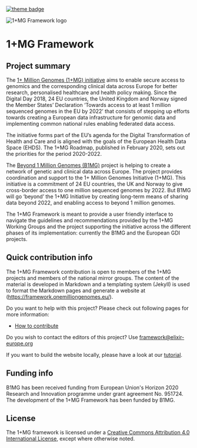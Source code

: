  [![theme badge](https://img.shields.io/badge/ELIXIR%20toolkit%20theme-jekyll-blue?color=0d6efd)](https://github.com/ELIXIR-Belgium/elixir-toolkit-theme)

<img src="https://raw.githubusercontent.com/GenomicDataInfrastructure/oneplusmg-framework/master/assets/img/main_logo.svg" alt="1+MG Framework logo"/>



# 1+MG Framework

## Project summary

The [1+ Million Genomes (1+MG) initiative](https://digital-strategy.ec.europa.eu/en/policies/1-million-genomes) aims to enable secure access to genomics and the corresponding clinical data across Europe for better research, personalised healthcare and health policy making. Since the Digital Day 2018, 24 EU countries, the United Kingdom and Norway signed the Member States’ Declaration ‘Towards access to at least 1 million sequenced genomes in the EU by 2022’ that consists of stepping up efforts towards creating a European data infrastructure for genomic data and implementing common national rules enabling federated data access. 

The initiative forms part of the EU’s agenda for the Digital Transformation of Health and Care and is aligned with the goals of the European Health Data Space (EHDS). The 1+MG Roadmap, published in February 2020, sets out the priorities for the period 2020-2022.

The [Beyond 1 Million Genomes (B1MG)](https://b1mg-project.eu/) project is helping to create a network of genetic and clinical data across Europe. The project provides coordination and support to the 1+ Million Genomes Initiative (1+MG). This initiative is a commitment of 24 EU countries, the UK and Norway to give cross-border access to one million sequenced genomes by 2022. But B1MG will go ‘beyond’ the 1+MG Initiative by creating long-term means of sharing data beyond 2022, and enabling access to beyond 1 million genomes.

The 1+MG Framework is meant to provide a user friendly interface to navigate the guidelines and recommendations provided by the 1+MG Working Groups and the project supporting the initiative across the different phases of its implementation: currently the B1MG and the European GDI projects. 


## Quick contribution info

The 1+MG Framework contribution is open to members of the 1+MG projects and members of the national mirror groups. The content of the material is developed in Markdown and a templating system (Jekyll) is used to format the Markdown pages and generate a website at (https://framework.onemilliongenomes.eu/).

Do you want to help with this project? Please check out following pages for more information:

* [How to contribute](https://framework.onemilliongenomes.eu/how_to_contribute)

Do you wish to contact the editors of this project? Use [framework@elixir-europe.org](mailto:framework@elixir-europe.org )

If you want to build the website locally, please have a look at our [tutorial](https://framework.onemilliongenomes.eu/working_with_git#the-advantage-of-working-locally-previewing-your-changes-through-your-web-browser).

## Funding info

B1MG has been received funding from European Union's Horizon 2020 Research and Innovation programme under grant agreement No. 951724. The development of the 1+MG Framework has been funded by B1MG.


## License

The 1+MG framework is licensed under a [Creative Commons Attribution 4.0 International License](http://creativecommons.org/licenses/by/4.0/), except where otherwise noted.
